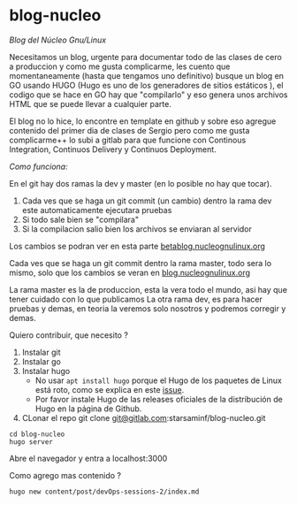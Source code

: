 # blog-nucleo

*Blog del Núcleo Gnu/Linux*

Necesitamos un blog, urgente para documentar todo de las clases de cero a produccion y como me gusta complicarme,
les cuento que momentaneamente (hasta que tengamos uno definitivo) busque un blog en GO usando HUGO (Hugo es uno de los generadores de sitios estáticos ),
el codigo que se hace en GO hay que "compilarlo" y eso genera unos archivos HTML que se puede llevar a cualquier parte.


El blog no lo hice, lo encontre en template en github y sobre eso agregue contenido del primer dia de clases de Sergio
pero como me gusta complicarme++ lo subi a gitlab para que funcione con Continous Integration, Continuos Delivery y Continuos Deployment.


*Como funciona:*

En el git hay dos ramas la  dev y master (en lo posible no hay que tocar).

1. Cada ves que se haga un git commit (un cambio) dentro la rama dev este automaticamente ejecutara pruebas
2. Si todo sale bien se "compilara"
3. Si la compilacion salio bien los archivos se enviaran al servidor

Los cambios se podran ver en esta parte [betablog.nucleognulinux.org](https://betablog.nucleognulinux.org)


Cada ves que se haga un git commit dentro la rama master, todo sera lo mismo, solo que los cambios se veran en [blog.nucleognulinux.org](https://blog.nucleognulinux.org)

La rama master es la de produccion, esta la vera todo el mundo, asi hay que tener cuidado con lo que publicamos
La otra rama dev, es para hacer pruebas y demas, en teoria la veremos solo nosotros y podremos corregir y demas.

Quiero contribuir, que necesito ?

1. Instalar git
2. Instalar go
3. Instalar hugo
   - No usar ```apt install hugo``` porque el Hugo de los paquetes de Linux está roto, como se explica en este [issue](https://github.com/gcushen/hugo-academic/issues/703).
   - Por favor instale Hugo de las releases oficiales de la distribución de Hugo en la página de Github.
4. CLonar el repo git clone git@gitlab.com:starsaminf/blog-nucleo.git

```shell=
cd blog-nucleo
hugo server
```


Abre el navegador y entra a localhost:3000


Como agrego mas contenido ?

```shell=
hugo new content/post/devOps-sessions-2/index.md
```
